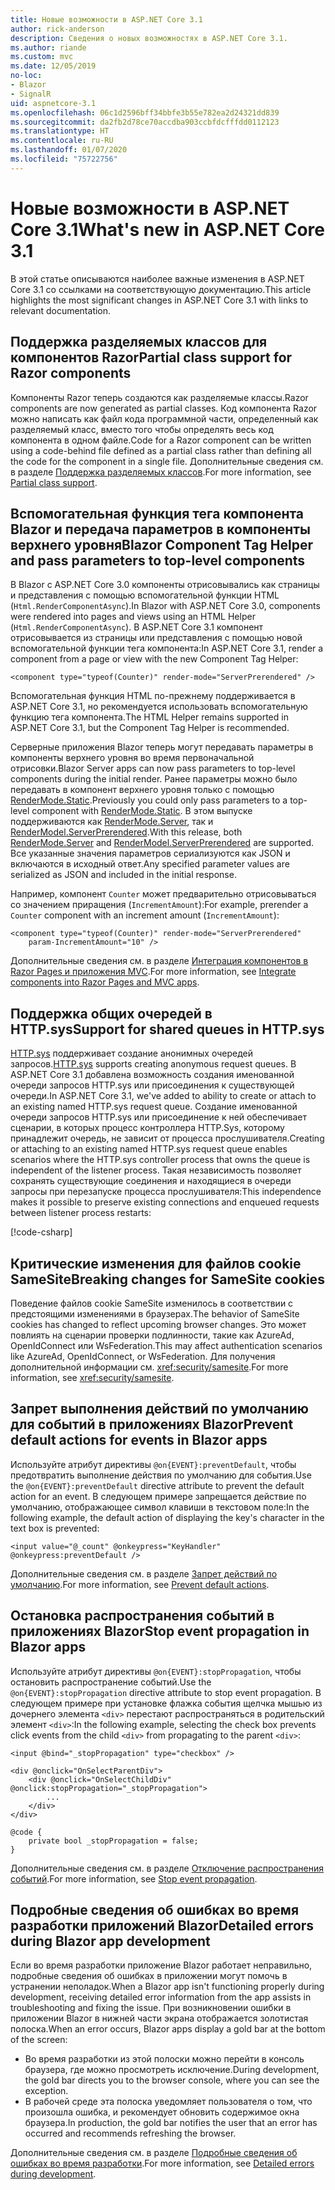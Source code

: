 ```yaml
---
title: Новые возможности в ASP.NET Core 3.1
author: rick-anderson
description: Сведения о новых возможностях в ASP.NET Core 3.1.
ms.author: riande
ms.custom: mvc
ms.date: 12/05/2019
no-loc:
- Blazor
- SignalR
uid: aspnetcore-3.1
ms.openlocfilehash: 06c1d2596bff34bbfe3b55e782ea2d24321dd839
ms.sourcegitcommit: da2fb2d78ce70accdba903ccbfdcfffdd0112123
ms.translationtype: HT
ms.contentlocale: ru-RU
ms.lasthandoff: 01/07/2020
ms.locfileid: "75722756"
---
```

# <a name="whats-new-in-aspnet-core-31"></a><span data-ttu-id="e4c2d-103">Новые возможности в ASP.NET Core 3.1</span><span class="sxs-lookup"><span data-stu-id="e4c2d-103">What's new in ASP.NET Core 3.1</span></span>

<span data-ttu-id="e4c2d-104">В этой статье описываются наиболее важные изменения в ASP.NET Core 3.1 со ссылками на соответствующую документацию.</span><span class="sxs-lookup"><span data-stu-id="e4c2d-104">This article highlights the most significant changes in ASP.NET Core 3.1 with links to relevant documentation.</span></span>

## <a name="partial-class-support-for-razor-components"></a><span data-ttu-id="e4c2d-105">Поддержка разделяемых классов для компонентов Razor</span><span class="sxs-lookup"><span data-stu-id="e4c2d-105">Partial class support for Razor components</span></span>

<span data-ttu-id="e4c2d-106">Компоненты Razor теперь создаются как разделяемые классы.</span><span class="sxs-lookup"><span data-stu-id="e4c2d-106">Razor components are now generated as partial classes.</span></span> <span data-ttu-id="e4c2d-107">Код компонента Razor можно написать как файл кода программной части, определенный как разделяемый класс, вместо того чтобы определять весь код компонента в одном файле.</span><span class="sxs-lookup"><span data-stu-id="e4c2d-107">Code for a Razor component can be written using a code-behind file defined as a partial class rather than defining all the code for the component in a single file.</span></span> <span data-ttu-id="e4c2d-108">Дополнительные сведения см. в разделе [Поддержка разделяемых классов](xref:blazor/components#partial-class-support).</span><span class="sxs-lookup"><span data-stu-id="e4c2d-108">For more information, see [Partial class support](xref:blazor/components#partial-class-support).</span></span>

## <a name="opno-locblazor-component-tag-helper-and-pass-parameters-to-top-level-components"></a><span data-ttu-id="e4c2d-109">Вспомогательная функция тега компонента Blazor и передача параметров в компоненты верхнего уровня</span><span class="sxs-lookup"><span data-stu-id="e4c2d-109">Blazor Component Tag Helper and pass parameters to top-level components</span></span>

<span data-ttu-id="e4c2d-110">В Blazor с ASP.NET Core 3.0 компоненты отрисовывались как страницы и представления с помощью вспомогательной функции HTML (`Html.RenderComponentAsync`).</span><span class="sxs-lookup"><span data-stu-id="e4c2d-110">In Blazor with ASP.NET Core 3.0, components were rendered into pages and views using an HTML Helper (`Html.RenderComponentAsync`).</span></span> <span data-ttu-id="e4c2d-111">В ASP.NET Core 3.1 компонент отрисовывается из страницы или представления с помощью новой вспомогательной функции тега компонента:</span><span class="sxs-lookup"><span data-stu-id="e4c2d-111">In ASP.NET Core 3.1, render a component from a page or view with the new Component Tag Helper:</span></span>

```cshtml
<component type="typeof(Counter)" render-mode="ServerPrerendered" />
```

<span data-ttu-id="e4c2d-112">Вспомогательная функция HTML по-прежнему поддерживается в ASP.NET Core 3.1, но рекомендуется использовать вспомогательную функцию тега компонента.</span><span class="sxs-lookup"><span data-stu-id="e4c2d-112">The HTML Helper remains supported in ASP.NET Core 3.1, but the Component Tag Helper is recommended.</span></span>

<span data-ttu-id="e4c2d-113">Серверные приложения Blazor теперь могут передавать параметры в компоненты верхнего уровня во время первоначальной отрисовки.</span><span class="sxs-lookup"><span data-stu-id="e4c2d-113">Blazor Server apps can now pass parameters to top-level components during the initial render.</span></span> <span data-ttu-id="e4c2d-114">Ранее параметры можно было передавать в компонент верхнего уровня только с помощью [RenderMode.Static](xref:Microsoft.AspNetCore.Mvc.Rendering.RenderMode.Static).</span><span class="sxs-lookup"><span data-stu-id="e4c2d-114">Previously you could only pass parameters to a top-level component with [RenderMode.Static](xref:Microsoft.AspNetCore.Mvc.Rendering.RenderMode.Static).</span></span> <span data-ttu-id="e4c2d-115">В этом выпуске поддерживаются как [RenderMode.Server](xref:Microsoft.AspNetCore.Mvc.Rendering.RenderMode.Server), так и [RenderModel.ServerPrerendered](xref:Microsoft.AspNetCore.Mvc.Rendering.RenderMode.ServerPrerendered).</span><span class="sxs-lookup"><span data-stu-id="e4c2d-115">With this release, both [RenderMode.Server](xref:Microsoft.AspNetCore.Mvc.Rendering.RenderMode.Server) and [RenderModel.ServerPrerendered](xref:Microsoft.AspNetCore.Mvc.Rendering.RenderMode.ServerPrerendered) are supported.</span></span> <span data-ttu-id="e4c2d-116">Все указанные значения параметров сериализуются как JSON и включаются в исходный ответ.</span><span class="sxs-lookup"><span data-stu-id="e4c2d-116">Any specified parameter values are serialized as JSON and included in the initial response.</span></span>

<span data-ttu-id="e4c2d-117">Например, компонент `Counter` может предварительно отрисовываться со значением приращения (`IncrementAmount`):</span><span class="sxs-lookup"><span data-stu-id="e4c2d-117">For example, prerender a `Counter` component with an increment amount (`IncrementAmount`):</span></span>

```cshtml
<component type="typeof(Counter)" render-mode="ServerPrerendered" 
    param-IncrementAmount="10" />
```

<span data-ttu-id="e4c2d-118">Дополнительные сведения см. в разделе [Интеграция компонентов в Razor Pages и приложения MVC](xref:blazor/components#integrate-components-into-razor-pages-and-mvc-apps).</span><span class="sxs-lookup"><span data-stu-id="e4c2d-118">For more information, see [Integrate components into Razor Pages and MVC apps](xref:blazor/components#integrate-components-into-razor-pages-and-mvc-apps).</span></span>

## <a name="support-for-shared-queues-in-httpsys"></a><span data-ttu-id="e4c2d-119">Поддержка общих очередей в HTTP.sys</span><span class="sxs-lookup"><span data-stu-id="e4c2d-119">Support for shared queues in HTTP.sys</span></span>

<span data-ttu-id="e4c2d-120">[HTTP.sys](xref:fundamentals/servers/httpsys) поддерживает создание анонимных очередей запросов.</span><span class="sxs-lookup"><span data-stu-id="e4c2d-120">[HTTP.sys](xref:fundamentals/servers/httpsys) supports creating anonymous request queues.</span></span> <span data-ttu-id="e4c2d-121">В ASP.NET Core 3.1 добавлена возможность создания именованной очереди запросов HTTP.sys или присоединения к существующей очереди.</span><span class="sxs-lookup"><span data-stu-id="e4c2d-121">In ASP.NET Core 3.1, we've added to ability to create or attach to an existing named HTTP.sys request queue.</span></span> <span data-ttu-id="e4c2d-122">Создание именованной очереди запросов HTTP.sys или присоединение к ней обеспечивает сценарии, в которых процесс контроллера HTTP.Sys, которому принадлежит очередь, не зависит от процесса прослушивателя.</span><span class="sxs-lookup"><span data-stu-id="e4c2d-122">Creating or attaching to an existing named HTTP.sys request queue enables scenarios where the HTTP.sys controller process that owns the queue is independent of the listener process.</span></span> <span data-ttu-id="e4c2d-123">Такая независимость позволяет сохранять существующие соединения и находящиеся в очереди запросы при перезапуске процесса прослушивателя:</span><span class="sxs-lookup"><span data-stu-id="e4c2d-123">This independence makes it possible to preserve existing connections and enqueued requests between listener process restarts:</span></span>

[!code-csharp[](sample/Program.cs?name=snippet)]

## <a name="breaking-changes-for-samesite-cookies"></a><span data-ttu-id="e4c2d-124">Критические изменения для файлов cookie SameSite</span><span class="sxs-lookup"><span data-stu-id="e4c2d-124">Breaking changes for SameSite cookies</span></span>

<span data-ttu-id="e4c2d-125">Поведение файлов cookie SameSite изменилось в соответствии с предстоящими изменениями в браузерах.</span><span class="sxs-lookup"><span data-stu-id="e4c2d-125">The behavior of SameSite cookies has changed to reflect upcoming browser changes.</span></span> <span data-ttu-id="e4c2d-126">Это может повлиять на сценарии проверки подлинности, такие как AzureAd, OpenIdConnect или WsFederation.</span><span class="sxs-lookup"><span data-stu-id="e4c2d-126">This may affect authentication scenarios like AzureAd, OpenIdConnect, or WsFederation.</span></span> <span data-ttu-id="e4c2d-127">Для получения дополнительной информации см. <xref:security/samesite>.</span><span class="sxs-lookup"><span data-stu-id="e4c2d-127">For more information, see <xref:security/samesite>.</span></span>

## <a name="prevent-default-actions-for-events-in-opno-locblazor-apps"></a><span data-ttu-id="e4c2d-128">Запрет выполнения действий по умолчанию для событий в приложениях Blazor</span><span class="sxs-lookup"><span data-stu-id="e4c2d-128">Prevent default actions for events in Blazor apps</span></span>

<span data-ttu-id="e4c2d-129">Используйте атрибут директивы `@on{EVENT}:preventDefault`, чтобы предотвратить выполнение действия по умолчанию для события.</span><span class="sxs-lookup"><span data-stu-id="e4c2d-129">Use the `@on{EVENT}:preventDefault` directive attribute to prevent the default action for an event.</span></span> <span data-ttu-id="e4c2d-130">В следующем примере запрещается действие по умолчанию, отображающее символ клавиши в текстовом поле:</span><span class="sxs-lookup"><span data-stu-id="e4c2d-130">In the following example, the default action of displaying the key's character in the text box is prevented:</span></span>

```razor
<input value="@_count" @onkeypress="KeyHandler" @onkeypress:preventDefault />
```

<span data-ttu-id="e4c2d-131">Дополнительные сведения см. в разделе [Запрет действий по умолчанию](xref:blazor/components#prevent-default-actions).</span><span class="sxs-lookup"><span data-stu-id="e4c2d-131">For more information, see [Prevent default actions](xref:blazor/components#prevent-default-actions).</span></span>

## <a name="stop-event-propagation-in-opno-locblazor-apps"></a><span data-ttu-id="e4c2d-132">Остановка распространения событий в приложениях Blazor</span><span class="sxs-lookup"><span data-stu-id="e4c2d-132">Stop event propagation in Blazor apps</span></span>

<span data-ttu-id="e4c2d-133">Используйте атрибут директивы `@on{EVENT}:stopPropagation`, чтобы остановить распространение событий.</span><span class="sxs-lookup"><span data-stu-id="e4c2d-133">Use the `@on{EVENT}:stopPropagation` directive attribute to stop event propagation.</span></span> <span data-ttu-id="e4c2d-134">В следующем примере при установке флажка события щелчка мышью из дочернего элемента `<div>` перестают распространяться в родительский элемент `<div>`:</span><span class="sxs-lookup"><span data-stu-id="e4c2d-134">In the following example, selecting the check box prevents click events from the child `<div>` from propagating to the parent `<div>`:</span></span>

```razor
<input @bind="_stopPropagation" type="checkbox" />

<div @onclick="OnSelectParentDiv">
    <div @onclick="OnSelectChildDiv" @onclick:stopPropagation="_stopPropagation">
        ...
    </div>
</div>

@code {
    private bool _stopPropagation = false;
}
```

<span data-ttu-id="e4c2d-135">Дополнительные сведения см. в разделе [Отключение распространения событий](xref:blazor/components#stop-event-propagation).</span><span class="sxs-lookup"><span data-stu-id="e4c2d-135">For more information, see [Stop event propagation](xref:blazor/components#stop-event-propagation).</span></span>

## <a name="detailed-errors-during-opno-locblazor-app-development"></a><span data-ttu-id="e4c2d-136">Подробные сведения об ошибках во время разработки приложений Blazor</span><span class="sxs-lookup"><span data-stu-id="e4c2d-136">Detailed errors during Blazor app development</span></span>

<span data-ttu-id="e4c2d-137">Если во время разработки приложение Blazor работает неправильно, подробные сведения об ошибках в приложении могут помочь в устранении неполадок.</span><span class="sxs-lookup"><span data-stu-id="e4c2d-137">When a Blazor app isn't functioning properly during development, receiving detailed error information from the app assists in troubleshooting and fixing the issue.</span></span> <span data-ttu-id="e4c2d-138">При возникновении ошибки в приложении Blazor в нижней части экрана отображается золотистая полоска.</span><span class="sxs-lookup"><span data-stu-id="e4c2d-138">When an error occurs, Blazor apps display a gold bar at the bottom of the screen:</span></span>

* <span data-ttu-id="e4c2d-139">Во время разработки из этой полоски можно перейти в консоль браузера, где можно просмотреть исключение.</span><span class="sxs-lookup"><span data-stu-id="e4c2d-139">During development, the gold bar directs you to the browser console, where you can see the exception.</span></span>
* <span data-ttu-id="e4c2d-140">В рабочей среде эта полоска уведомляет пользователя о том, что произошла ошибка, и рекомендует обновить содержимое окна браузера.</span><span class="sxs-lookup"><span data-stu-id="e4c2d-140">In production, the gold bar notifies the user that an error has occurred and recommends refreshing the browser.</span></span>

<span data-ttu-id="e4c2d-141">Дополнительные сведения см. в разделе [Подробные сведения об ошибках во время разработки](xref:blazor/handle-errors#detailed-errors-during-development).</span><span class="sxs-lookup"><span data-stu-id="e4c2d-141">For more information, see [Detailed errors during development](xref:blazor/handle-errors#detailed-errors-during-development).</span></span>
